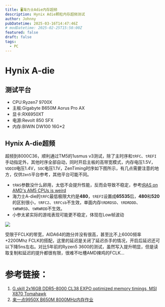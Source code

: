 ```yaml
---
title: 🖥️海力士Adie内存超频
description: Hynix Adie颗粒内存超频测试
author: Johnny
pubDatetime: 2025-03-16T14:47:46Z
# modDatetime: 2025-02-25T15:50:00Z
featured: false
draft: false
tags:
  - PC
---
```


# Hynix A-die

## 测试平台
- CPU:Ryzen7 9700X
- 主板:Gigabyte B650M Aorus Pro AX
- 显卡:RX6950XT
- 电源:Revolt 850 SFX
- 内存:BIWIN DW100 16G*2

## Hynix A-die超频

超频到8000C36，顺利通过TM5的1usmus v3测试，除了主时序和`tRFC`、`tREFI`手动指定外，其他时序全部自动，同时开启主板的高带宽模式，内存电压1.5V，`VDDIO`电压1.4V，`SOC`电压1.1V，ZenTiming时序如下图所示，有几点需要注意的地方，仅供`Zen5`平台参考，其他平台可能不同。

- `tRAS`参数没什么卵用，太低不会提升性能，反而会导致不稳定，参考[tRAS on AMD's AM5 CPUs is weird](https://www.youtube.com/watch?v=BS_NeTwjOvY)
- 海力士A-die的`tRFC`最低极限大约是**480**，`tREFI`设置成**65535**后，**480**和**520**的区别很小，`tRFC2`、`tRFCsb`不生效，单面内存`tRDRDSD`、`tRDRDDD`、`tWRWRSD`、`tWRWRDD`不生效。
- 小参太紧实际的游戏表现可能更不稳定，体现在Low帧波动

![](https://assets.beyh.net/20250317-1.avif)

受限于FCLK的带宽，AIDA64的跑分并没有很高，甚至比不上6000频率+2200Mhz FCLK的搭配，这里的延迟是关闭了延迟杀手的情况，开启后延迟还可以下降5ns左右。对比5年前的Ryzen5 3600的测试，虽然写入提升明显，但是读取复制和延迟的提升都很有限，很难不吐槽AMD辣鸡的FCLK...

# 参考链接：

1. [G.skill 2x16GB DDR5-8000 CL38 EXPO optimized memory timings, MSI X870 Tomahawk](https://www.youtube.com/watch?v=zklO7OVVjHQ&t=1562s)
2. [来一点9950X B650M 8000MHz内存作业](https://www.chiphell.com/forum.php?mod=viewthread&tid=2652056)